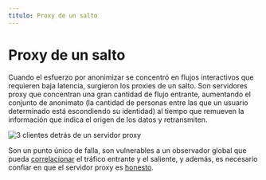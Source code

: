 ```yaml
---
titulo: Proxy de un salto
---
```


Proxy de un salto
=================

Cuando el esfuerzo por anonimizar se concentró en flujos interactivos que requieren baja latencia, surgieron los proxies de un
salto. Son servidores proxy que concentran una gran cantidad de flujo entrante, aumentando el conjunto de anonimato (la cantidad
de personas entre las que un usuario determinado está escondiendo su identidad) al tiempo que remueven la información que indica
el origen de los datos y retransmiten.

![3 clientes detrás de un servidor proxy](/imagenes/proxy.png "El servidor proxy oculta a los clientes detrás de una única fachada")

Son un punto único de falla, son vulnerables a un observador global que pueda [correlacionar] el tráfico entrante y el saliente, y
además, es necesario confiar en que el servidor proxy es [honesto].

[correlacionar]: /ataques/confirmacion-de-trafico/
[honesto]: http://www.freeproxyserverinfo.com/
